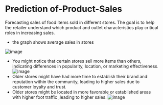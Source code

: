# Prediction of-Product-Sales
Forecasting sales of food items sold in different stores. The goal is to help the retailer understand which product and outlet characteristics play critical roles in increasing sales.

 * the graph shows average sales in stores

![image](https://github.com/ashrafabuareesh/Prediction-_of-Product-Sales/assets/123064338/c33012b3-b386-44bf-94ee-2ce28a35891f)

* You might notice that certain stores sell more items than others, indicating differences in popularity, location, or marketing effectiveness.
![image](https://github.com/ashrafabuareesh/Prediction-_of-Product-Sales/assets/123064338/154ec1ab-6143-49e9-a2c4-1f455c661885)
* Older stores might have had more time to establish their brand and reputation within the community, leading to higher sales due to customer loyalty and trust.
* Older stores might be located in more favorable or established areas with higher foot traffic ,leading to higher sales.
![image](https://github.com/ashrafabuareesh/Prediction-_of-Product-Sales/assets/123064338/0698222e-46f0-402c-8e01-42a26d3d7cb5)
